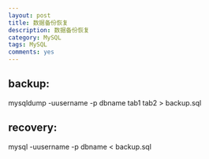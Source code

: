 ```yaml
---
layout: post
title: 数据备份恢复
description: 数据备份恢复
category: MySQL
tags: MySQL
comments: yes
---
```


backup:
----------------
mysqldump -uusername -p dbname tab1 tab2 > backup.sql


recovery:
----------------
mysql -uusername -p dbname < backup.sql